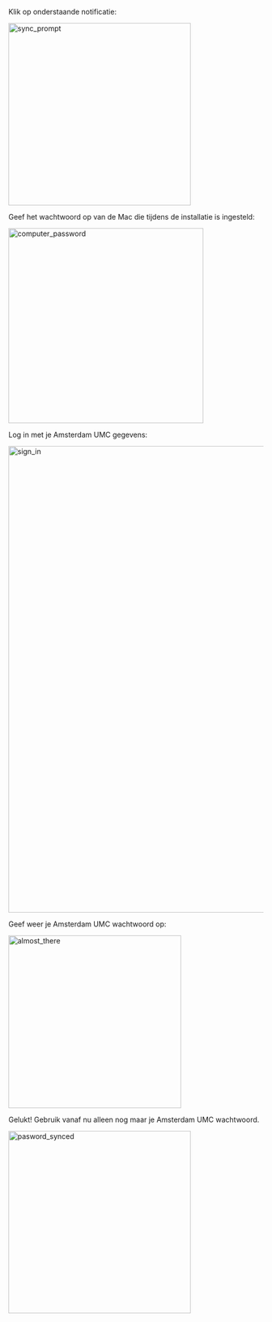 Klik op onderstaande notificatie:

<img width="360" alt="sync_prompt" src="https://github.com/user-attachments/assets/d606928e-daca-43ec-ba0b-d8e17448e355">

Geef het wachtwoord op van de Mac die tijdens de installatie is ingesteld:

<img width="385" alt="computer_password" src="https://github.com/user-attachments/assets/49ed1c04-4d2a-432a-8942-6f2cd88cf483">

Log in met je Amsterdam UMC gegevens:

<img width="921" alt="sign_in" src="https://github.com/user-attachments/assets/25f2df1d-44a2-48f5-8740-0275e90d6979">

Geef weer je Amsterdam UMC wachtwoord op:

<img width="341" alt="almost_there" src="https://github.com/user-attachments/assets/25e9842f-9884-4e94-afef-abb0d79ecc39">

Gelukt! Gebruik vanaf nu alleen nog maar je Amsterdam UMC wachtwoord.

<img width="360" alt="pasword_synced" src="https://github.com/user-attachments/assets/543b3f94-43b5-4fa3-b617-7c47c54f7d80">

